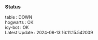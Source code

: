 ### Status


table : DOWN  
hogwarts : OK  
icy-bot : OK  
Latest Update : 2024-08-13 16:11:15.542009
